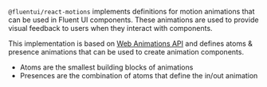 `@fluentui/react-motions` implements definitions for motion animations that can be used in Fluent UI components. These animations are used to provide visual feedback to users when they interact with components.

This implementation is based on [Web Animations API](https://developer.mozilla.org/en-US/docs/Web/API/Web_Animations_API) and defines atoms & presence animations that can be used to create animation components.

- Atoms are the smallest building blocks of animations
- Presences are the combination of atoms that define the in/out animation
